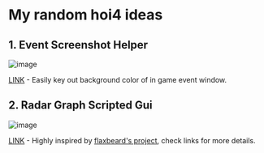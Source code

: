 # My random hoi4 ideas
## 1. Event Screenshot Helper 

![image](https://github.com/CMCMC404/CM-HOI4-Random-Crap/assets/69458655/68b6d069-4617-44ec-a2f8-8b2c464ef614)

  [LINK](https://github.com/CMCMC404/CM-HOI4-Random-Crap/tree/green_screen) - Easily key out background color of in game event window.
  
## 2. Radar Graph Scripted Gui 

![image](https://github.com/CMCMC404/CM-HOI4-Random-Crap/assets/69458655/659723e1-81fe-4fa9-a2dd-41b75b74a499)

  [LINK](https://github.com/CMCMC404/CM-HOI4-Random-Crap/tree/radar_graph) - Highly inspired by [flaxbeard's project](https://github.com/Flaxbeard/hoi4-scripted-graphs/tree/main), check links for more details.

  
